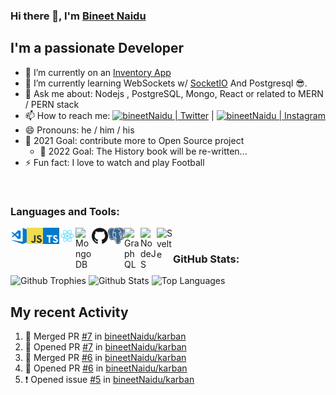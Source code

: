 ### Hi there 👋, I'm [Bineet Naidu](https://bineetnaidu.github.io)

## I'm a passionate Developer

-   🔭 I’m currently on an [Inventory App](https://github.com/bineetNaidu/InventoryApp/)
-   🌱 I’m currently learning  WebSockets w/ [SocketIO](https://socket.io/) And Postgresql 😎.
- 💬 Ask me about: Nodejs , PostgreSQL, Mongo, React or related to MERN / PERN stack
- 📫 How to reach me: [<img alt="bineetNaidu | Twitter" width="22px" src="https://cdn.jsdelivr.net/npm/simple-icons@v3/icons/twitter.svg" />](https://twitter.com/bineetNaidu) | [<img alt="bineetNaidu | Instagram" width="22px" src="https://cdn.jsdelivr.net/npm/simple-icons@v3/icons/instagram.svg" />](https://www.instagram.com/bineet_naidu/)
- 😄 Pronouns: he / him / his
-   🥅 2021 Goal: contribute more to Open Source project
    -   🤔 2022 Goal: The History book will be re-written...
-   ⚡ Fun fact: I love to watch and play Football

<br />

### Languages and Tools:

<img align="left" padding="0 5px"  alt="Visual Studio Code" width="26px" src="https://raw.githubusercontent.com/github/explore/80688e429a7d4ef2fca1e82350fe8e3517d3494d/topics/visual-studio-code/visual-studio-code.png" />
<img align="left" padding="0 5px"  alt="JavaScript" width="26px" src="https://raw.githubusercontent.com/github/explore/80688e429a7d4ef2fca1e82350fe8e3517d3494d/topics/javascript/javascript.png">
<img align="left" padding="0 5px"  alt="TypeScript" width="26px" src="https://raw.githubusercontent.com/github/explore/80688e429a7d4ef2fca1e82350fe8e3517d3494d/topics/typescript/typescript.png">
<img align="left" padding="0 5px"  alt="React" width="26px" src="https://raw.githubusercontent.com/github/explore/80688e429a7d4ef2fca1e82350fe8e3517d3494d/topics/react/react.png" />
<img align="left" padding="0 5px"  alt="MongoDB" width="26px" src="https://profilinator.rishav.dev/skills-assets/mongodb-original-wordmark.svg" />
<img align="left" padding="0 5px"  alt="GitHub" width="26px" src="https://raw.githubusercontent.com/github/explore/78df643247d429f6cc873026c0622819ad797942/topics/github/github.png" />
<img align="left" padding="0 5px"  alt="PostgreSQL" width="26px" src="https://raw.githubusercontent.com/github/explore/80688e429a7d4ef2fca1e82350fe8e3517d3494d/topics/postgresql/postgresql.png" />
<img align="left" padding="0 5px"  alt="GraphQL" width="26px" src="https://graphql.org/img/logo.svg" />
<img align="left" padding="0 5px"  alt="NodeJS" width="26px" src="https://profilinator.rishav.dev/skills-assets/nodejs-original-wordmark.svg" />
<img align="left" padding="0 5px"  alt="Svelte" width="26px" src="https://avatars2.githubusercontent.com/u/23617963?s=200&v=4" />

<br />

### GitHub Stats:
![Github Trophies](https://github-profile-trophy.vercel.app/?username=bineetNaidu&theme=dracula)
![Github Stats](https://github-readme-stats.vercel.app/api/?username=bineetNaidu&show_icons=true&theme=tokyonight)
![Top Languages](https://github-readme-stats.vercel.app/api/top-langs/?username=bineetNaidu&hide=css,html&layout=compact)


## My recent Activity

<!--START_SECTION:activity-->
1. 🎉 Merged PR [#7](https://github.com/bineetNaidu/karban/pull/7) in [bineetNaidu/karban](https://github.com/bineetNaidu/karban)
2. 💪 Opened PR [#7](https://github.com/bineetNaidu/karban/pull/7) in [bineetNaidu/karban](https://github.com/bineetNaidu/karban)
3. 🎉 Merged PR [#6](https://github.com/bineetNaidu/karban/pull/6) in [bineetNaidu/karban](https://github.com/bineetNaidu/karban)
4. 💪 Opened PR [#6](https://github.com/bineetNaidu/karban/pull/6) in [bineetNaidu/karban](https://github.com/bineetNaidu/karban)
5. ❗️ Opened issue [#5](https://github.com/bineetNaidu/karban/issues/5) in [bineetNaidu/karban](https://github.com/bineetNaidu/karban)
<!--END_SECTION:activity-->




<!--
**bineetNaidu/bineetNaidu** is a ✨ _special_ ✨ repository because its `README.md` (this file) appears on your GitHub profile.

Here are some ideas to get you started:

- 🔭 I’m currently working on ...
- 🌱 I’m currently learning ...
- 👯 I’m looking to collaborate on ...
- 🤔 I’m looking for help with ...
- 💬 Ask me about ...
- 📫 How to reach me: ...
- 😄 Pronouns: ...
- ⚡ Fun fact: ...
-->
